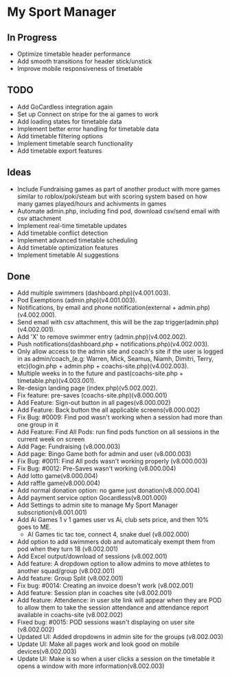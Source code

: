 # My Sport Manager

## In Progress

- Optimize timetable header performance
- Add smooth transitions for header stick/unstick
- Improve mobile responsiveness of timetable

## TODO

- Add GoCardless integration again
- Set up Connect on stripe for the ai games to work
- Add loading states for timetable data
- Implement better error handling for timetable data
- Add timetable filtering options
- Implement timetable search functionality
- Add timetable export features

## Ideas

- Include Fundraising games as part of another product with more games similar to roblox/poki/steam but with scoring system based on how many games played/hours and achivments in games
- Automate admin.php, including find pod, download csv/send email with csv attachment
- Implement real-time timetable updates
- Add timetable conflict detection
- Implement advanced timetable scheduling
- Add timetable optimization features
- Implement timetable AI suggestions

## Done

- Add multiple swimmers (dashboard.php)(v4.001.003).
- Pod Exemptions (admin.php)(v4.001.003).
- Notifications, by email and phone notification(external + admin.php)(v4.002.000).
- Send email with csv attachment, this will be the zap trigger(admin.php)(v4.002.001).
- Add 'X' to remove swimmer entry (admin.php)(v4.002.002).
- Push notifications(dashboard.php + notifications.php)(v4.002.003).
- Only allow access to the admin site and coach's site if the user is logged in as admin/coach_(e.g: Warren, Mick, Seamus, Niamh, Dimitri, Terry, etc)(login.php + admin.php + coachs-site.php)(v4.002.003).
- Multiple weeks in to the future and past(coachs-site.php + timetable.php)(v4.003.001).
- Re-design landing page (index.php)(v5.002.002).
- Fix feature: pre-saves (coachs-site.php)(v8.000.001)
- Add Feature: Sign-out button in all pages(v8.000.002)
- Add Feature: Back button the all applicable screens(v8.000.002)
- Fix Bug: #0009: Find pod wasn't working when a session had more than one group in it
- Add Feature: Find All Pods: run find pods function on all sessions in the current week on screen
- Add Page: Fundraising (v8.000.003)
- Add page: Bingo Game both for admin and user (v8.000.003)
- Fix Bug: #0011: Find All pods wasn't working properly (v8.000.003)
- Fix Bug: #0012: Pre-Saves wasn't working (v8.000.004)
- Add lotto game(v8.000.004)
- Add raffle game(v8.000.004)
- Add normal donation option: no game just donation(v8.000.004)
- Add payment service option Gocardless(v8.001.000)
- Add Settings to admin site to manage My Sport Manager subscription(v8.001.001)
- Add Ai Games 1 v 1 games user vs Ai, club sets price, and then 10% goes to ME.
  - AI Games tic tac toe, connect 4, snake duel (v8.002.000)
- Add option to add swimmers dob and automaticaly exempt them from pod when they turn 18 (v8.002.001)
- Add Excel output/download of sessions (v8.002.001)
- Add feature: A dropdown option to allow admins to move athletes to another squad/group (v8.002.001)
- Add feature: Group Split (v8.002.001)
- Fix bug: #0014: Creating an invoice doesn't work (v8.002.001)
- Add feature: Session plan in coaches site (v8.002.001)
- Add feature: Attendence: in user site link will appear when they are POD to allow them to take the session attendance and attendance report available in coachs-site (v8.002.002)
- Fixed bug: #0015: POD sessions wasn't displaying on user site (v8.002.002)
- Updated UI: Added dropdowns in admin site for the groups (v8.002.003)
- Update UI: Make all pages work and look good on mobile devices(v8.002.003)
- Update UI: Make is so when a user clicks a session on the timetable it opens a window with more information(v8.002.003)